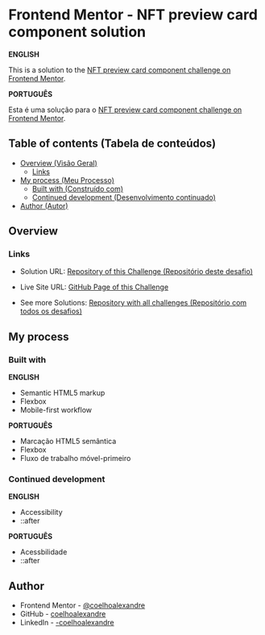 # Frontend Mentor - NFT preview card component solution

**ENGLISH**

This is a solution to the [NFT preview card component challenge on Frontend Mentor](https://www.frontendmentor.io/challenges/nft-preview-card-component-SbdUL_w0U). 

**PORTUGUÊS**

Esta é uma solução para o [NFT preview card component challenge on Frontend Mentor](https://www.frontendmentor.io/challenges/nft-preview-card-component-SbdUL_w0U).

## Table of contents (Tabela de conteúdos)

- [Overview (Visão Geral)](#overview)
  - [Links](#links)
- [My process (Meu Processo)](#my-process)
  - [Built with (Construído com)](#built-with)
  - [Continued development (Desenvolvimento continuado)](#continued-development)
- [Author (Autor)](#author)

## Overview

### Links

- Solution URL: [Repository of this Challenge (Repositório deste desafio)](https://github.com/coelhoalexandre/FrontendMentor/tree/main/nft-preview-card-component-main)

- Live Site URL: [GitHub Page of this Challenge](https://coelhoalexandre.github.io/FrontendMentor/nft-preview-card-component-main/public/)

- See more Solutions: [Repository with all challenges (Repositório com todos os desafios)](https://github.com/coelhoalexandre/frontendmentor)

## My process

### Built with

**ENGLISH**

- Semantic HTML5 markup
- Flexbox
- Mobile-first workflow

**PORTUGUÊS**

- Marcação HTML5 semântica
- Flexbox
- Fluxo de trabalho móvel-primeiro


### Continued development

**ENGLISH**

- Accessibility
- ::after

**PORTUGUÊS**

- Acessbilidade
- ::after

## Author

- Frontend Mentor - [@coelhoalexandre](https://www.frontendmentor.io/profile/coelhoalexandre)
- GitHub - [coelhoalexandre](https://github.com/coelhoalexandre)
- LinkedIn - [-coelhoalexandre](https://www.linkedin.com/in/-coelhoalexandre/)


